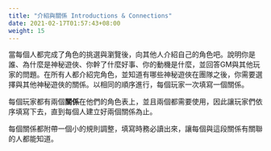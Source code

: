```yaml
---
title: "介紹與關係 Introductions & Connections"
date: 2021-02-17T01:57:43+08:00
weight: 15
---
```


當每個人都完成了角色的挑選與瀏覽後，向其他人介紹自己的角色吧。說明你是誰、為什麼是神秘遊俠、你幹了什麼好事、你的動機是什麼，並回答GM與其他玩家的問題。在所有人都介紹完角色，並知道有哪些神秘遊俠在團隊之後，你需要選擇與其他神秘遊俠的關係。以相同的順序進行，每個玩家一次填寫一個關係。

每個玩家都有兩個**關係**在他們的角色表上，並且兩個都需要使用，因此讓玩家們依序填寫下去，直到每個人建立好兩個關係為止。

每個關係都附帶一個小的規則調整，填寫時務必讀出來，讓每個與這段關係有關聯的人都能知道。